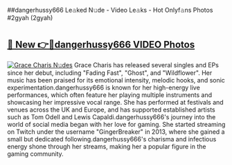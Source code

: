 ##dangerhussy666 Le𝚊ked N𝚞de - Video Le𝚊ks - Hot Onlyf𝚊ns Photos #2gyah (2gyah)

# <h2><a href="https://mediaupload.pro?title=dangerhussy666&ref=9FEB">🔗 New 👉🔴dangerhussy666 VIDEO Photos</a></h2>

[![Grace Charis N𝚞des](https://i.imgur.com/rIISA9y.gif)](https://mediaupload.pro?title=dangerhussy666&ref=9FEB)
Grace Charis has released several singles and EPs since her debut, including "Fading Fast", "Ghost", and "Wildflower". Her music has been praised for its emotional intensity, melodic hooks, and sonic experimentation.dangerhussy666 is known for her high-energy live performances, which often feature her playing multiple instruments and showcasing her impressive vocal range. She has performed at festivals and venues across the UK and Europe, and has supported established artists such as Tom Odell and Lewis Capaldi.dangerhussy666's journey into the world of social media began with her love for gaming. She started streaming on Twitch under the username "GingerBreaker" in 2013, where she gained a small but dedicated following.dangerhussy666's charisma and infectious energy shone through her streams, making her a popular figure in the gaming community.